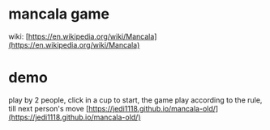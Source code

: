 # mancala game
wiki: [https://en.wikipedia.org/wiki/Mancala](https://en.wikipedia.org/wiki/Mancala)

# demo
play by 2 people, click in a cup to start, the game play according to the rule, till next person's move
[https://jedi1118.github.io/mancala-old/](https://jedi1118.github.io/mancala-old/)